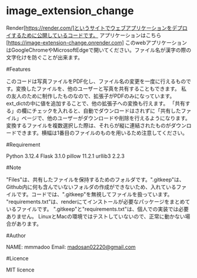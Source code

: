 # image_extension_change

Render[https://render.com/]というサイトでウェブアプリケーションをデプロイするために公開しているコードです。
アプリケーションはこちら[https://image-extension-change.onrender.com]
このwebアプリケーションはGoogleChromeやMicrosoftEdgeで開いてください。ファイル名が漢字の際の文字化けを防ぐことが出来ます。


#Features

このコードは写真ファイルをPDF化し、ファイル名の変更を一度に行えるものです。変換したファイルを、他のユーザーと写真を共有することもできます。
私の友人のために制作したものなので、拡張子がPDFのみになっています。ext_dictの中に値を追加することで、他の拡張子への変換も行えます。
「共有する」の欄にチェックを入れると、自動でダウンロードはされずに「共有したファイル」ページで、他のユーザーがダウンロードや削除を行えるようになります。
変換するファイルを複数選択した際は、それらが縦に連結されたものがダウンロードできます。横幅は1番目のファイルのものを用いるため注意してください。


#Requirement

Python 3.12.4
Flask 3.1.0
pillow 11.2.1
urllib3 2.2.3


#Note

"Files"は、共有したファイルを保持するためのフォルダです。".gitkeep"は、Github内に何も含んでいないフォルダの作成ができないため、入れているファイルです。コードでは、".gitkeep"を無視してファイルを扱っています。
"requirements.txt"は、renderにてインストールが必要なパッケージをまとめているファイルです。
".gitkeep"と"requirements.txt"は、個人での実装では必要ありません。
LinuxとMacの環境ではテストしていないので、正常に動かない場合があります。


#Author

NAME: mmmadoo
Email: madosan02220@gmail.com


#Licence

MIT licence

